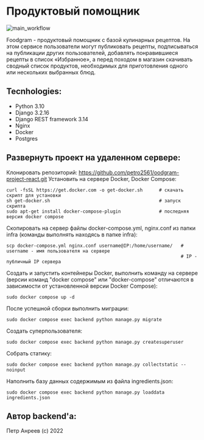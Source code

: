 # Продуктовый помощник
![main_workflow](https://github.com/Petro2561/foodgram-project-react/actions/workflows/main.yml/badge.svg)


Foodgram - продуктовый помощник с базой кулинарных рецептов. На этом сервисе пользователи могут публиковать рецепты, подписываться на публикации других пользователей, добавлять понравившиеся рецепты в список «Избранное», а перед походом в магазин скачивать сводный список продуктов, необходимых для приготовления одного или нескольких выбранных блюд.

## Tecnhologies:
- Python 3.10
- Django 3.2.16
- Django REST framework 3.14
- Nginx
- Docker
- Postgres

## Развернуть проект на удаленном сервере:
Клонировать репозиторий:
https://github.com/petro2561/oodgram-project-react.git
Установить на сервере Docker, Docker Compose:
```sudo apt install curl                                   # установка утилиты для скачивания файлов
curl -fsSL https://get.docker.com -o get-docker.sh      # скачать скрипт для установки
sh get-docker.sh                                        # запуск скрипта
sudo apt-get install docker-compose-plugin              # последняя версия docker compose
```
Скопировать на сервер файлы docker-compose.yml, nginx.conf из папки infra (команды выполнять находясь в папке infra):
```
scp docker-compose.yml nginx.conf username@IP:/home/username/   # username - имя пользователя на сервере
                                                                # IP - публичный IP сервера
```

Создать и запустить контейнеры Docker, выполнить команду на сервере (версии команд "docker compose" или "docker-compose" отличаются в зависимости от установленной версии Docker Compose):
```
sudo docker compose up -d
```
После успешной сборки выполнить миграции:
```
sudo docker compose exec backend python manage.py migrate
```
Создать суперпользователя:
```
sudo docker compose exec backend python manage.py createsuperuser
```
Собрать статику:
```
sudo docker compose exec backend python manage.py collectstatic --noinput
```
Наполнить базу данных содержимым из файла ingredients.json:
```
sudo docker compose exec backend python manage.py loaddata ingredients.json
```

## Автор backend'а:
Петр Анреев (c) 2022
